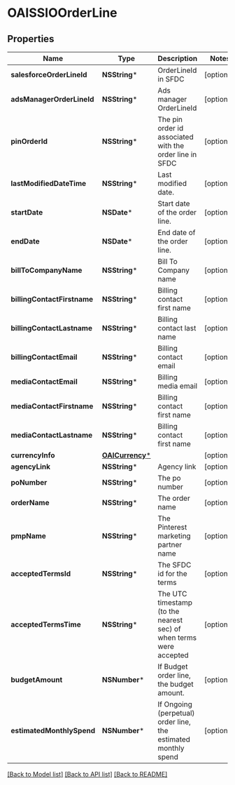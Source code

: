 # OAISSIOOrderLine

## Properties
Name | Type | Description | Notes
------------ | ------------- | ------------- | -------------
**salesforceOrderLineId** | **NSString*** | OrderLineId in SFDC | [optional] 
**adsManagerOrderLineId** | **NSString*** | Ads manager OrderLineId | [optional] 
**pinOrderId** | **NSString*** | The pin order id associated with the order line in SFDC | [optional] 
**lastModifiedDateTime** | **NSString*** | Last modified date. | [optional] 
**startDate** | **NSDate*** | Start date of the order line. | [optional] 
**endDate** | **NSDate*** | End date of the order line. | [optional] 
**billToCompanyName** | **NSString*** | Bill To Company name | [optional] 
**billingContactFirstname** | **NSString*** | Billing contact first name | [optional] 
**billingContactLastname** | **NSString*** | Billing contact last name | [optional] 
**billingContactEmail** | **NSString*** | Billing contact email | [optional] 
**mediaContactEmail** | **NSString*** | Billing media email | [optional] 
**mediaContactFirstname** | **NSString*** | Billing contact first name | [optional] 
**mediaContactLastname** | **NSString*** | Billing contact first name | [optional] 
**currencyInfo** | [**OAICurrency***](OAICurrency.md) |  | [optional] 
**agencyLink** | **NSString*** | Agency link | [optional] 
**poNumber** | **NSString*** | The po number | [optional] 
**orderName** | **NSString*** | The order name | [optional] 
**pmpName** | **NSString*** | The Pinterest marketing partner name | [optional] 
**acceptedTermsId** | **NSString*** | The SFDC id for the terms | [optional] 
**acceptedTermsTime** | **NSString*** | The UTC timestamp (to the nearest sec) of when terms were accepted | [optional] 
**budgetAmount** | **NSNumber*** | If Budget order line, the budget amount. | [optional] 
**estimatedMonthlySpend** | **NSNumber*** | If Ongoing (perpetual) order line, the estimated monthly spend | [optional] 

[[Back to Model list]](../README.md#documentation-for-models) [[Back to API list]](../README.md#documentation-for-api-endpoints) [[Back to README]](../README.md)


